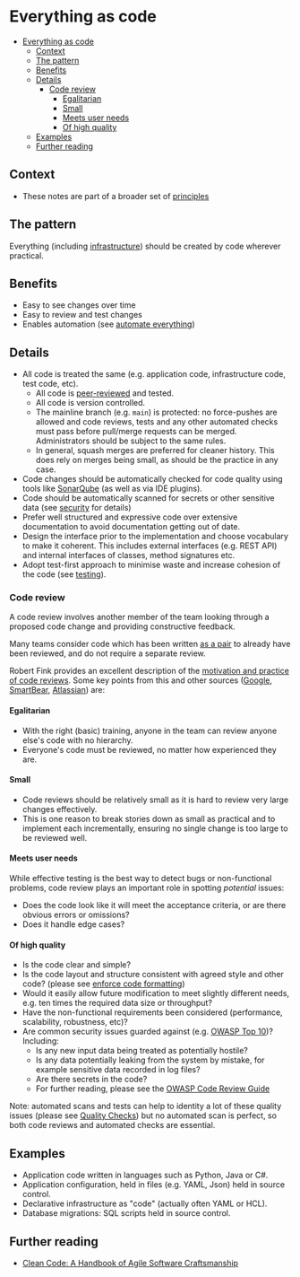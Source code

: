 # Everything as code

- [Everything as code](#everything-as-code)
  - [Context](#context)
  - [The pattern](#the-pattern)
  - [Benefits](#benefits)
  - [Details](#details)
    - [Code review](#code-review)
      - [Egalitarian](#egalitarian)
      - [Small](#small)
      - [Meets user needs](#meets-user-needs)
      - [Of high quality](#of-high-quality)
  - [Examples](#examples)
  - [Further reading](#further-reading)

## Context

- These notes are part of a broader set of [principles](../principles.md)

## The pattern

Everything (including [infrastructure](../practices/cloud-services.md)) should be created by code wherever practical.

## Benefits

- Easy to see changes over time
- Easy to review and test changes
- Enables automation (see [automate everything](automate-everything.md))

## Details

- All code is treated the same (e.g. application code, infrastructure code, test code, etc).
  - All code is [peer-reviewed](#code-review) and tested.
  - All code is version controlled.
  - The mainline branch (e.g. `main`) is protected: no force-pushes are allowed and code reviews, tests and any other automated checks must pass before pull/merge requests can be merged. Administrators should be subject to the same rules.
  - In general, squash merges are preferred for cleaner history. This does rely on merges being small, as should be the practice in any case.
- Code changes should be automatically checked for code quality using tools like [SonarQube](../tools/sonarqube.md) (as well as via IDE plugins).
- Code should be automatically scanned for secrets or other sensitive data (see [security](../practices/security.md) for details)
- Prefer well structured and expressive code over extensive documentation to avoid documentation getting out of date.
- Design the interface prior to the implementation and choose vocabulary to make it coherent. This includes external interfaces (e.g. REST API) and internal interfaces of classes, method signatures etc.
- Adopt test-first approach to minimise waste and increase cohesion of the code (see [testing](../practices/testing.md)).

### Code review

A code review involves another member of the team looking through a proposed code change and providing constructive feedback.

Many teams consider code which has been written [as a pair](https://martinfowler.com/articles/on-pair-programming.html) to already have been reviewed, and do not require a separate review.

Robert Fink provides an excellent description of the [motivation and practice of code reviews](https://medium.com/palantir/code-review-best-practices-19e02780015f). Some key points from this and other sources ([Google](https://google.github.io/eng-practices/review/reviewer/), [SmartBear](https://smartbear.com/learn/code-review/best-practices-for-peer-code-review/), [Atlassian](https://www.atlassian.com/agile/software-development/code-reviews)) are:

#### Egalitarian

- With the right (basic) training, anyone in the team can review anyone else's code with no hierarchy.
- Everyone's code must be reviewed, no matter how experienced they are.

#### Small

- Code reviews should be relatively small as it is hard to review very large changes effectively.
- This is one reason to break stories down as small as practical and to implement each incrementally, ensuring no single change is too large to be reviewed well.

#### Meets user needs

While effective testing is the best way to detect bugs or non-functional problems, code review plays an important role in spotting _potential_ issues:

- Does the code look like it will meet the acceptance criteria, or are there obvious errors or omissions?
- Does it handle edge cases?

#### Of high quality

- Is the code clear and simple?
- Is the code layout and structure consistent with agreed style and other code? (please see [enforce code formatting](enforce-code-formatting.md))
- Would it easily allow future modification to meet slightly different needs, e.g. ten times the required data size or throughput?
- Have the non-functional requirements been considered (performance, scalability, robustness, etc)?
- Are common security issues guarded against (e.g. [OWASP Top 10](https://owasp.org/www-project-top-ten/))? Including:
  - Is any new input data being treated as potentially hostile?
  - Is any data potentially leaking from the system by mistake, for example sensitive data recorded in log files?
  - Are there secrets in the code?
  - For further reading, please see the [OWASP Code Review Guide](https://owasp.org/www-pdf-archive/OWASP_Code_Review_Guide_v2.pdf)

Note: automated scans and tests can help to identity a lot of these quality issues (please see [Quality Checks](../quality-checks.md)) but no automated scan is perfect, so both code reviews and automated checks are essential.

## Examples

- Application code written in languages such as Python, Java or C#.
- Application configuration, held in files (e.g. YAML, Json) held in source control.
- Declarative infrastructure as "code" (actually often YAML or HCL).
- Database migrations: SQL scripts held in source control.

## Further reading

- [Clean Code: A Handbook of Agile Software Craftsmanship](https://www.oreilly.com/library/view/clean-code-a/9780136083238/)
